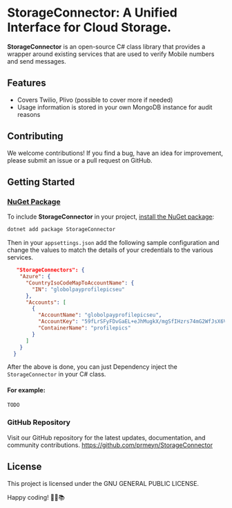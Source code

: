 ﻿# StorageConnector: A Unified Interface for Cloud Storage.
**StorageConnector** is an open-source C# class library that provides a wrapper around existing services that are used to verify Mobile numbers and send messages.
## Features

- Covers Twilio, Plivo (possible to cover more if needed)
- Usage information is stored in your own MongoDB instance for audit reasons


## Contributing

We welcome contributions! If you find a bug, have an idea for improvement, please submit an issue or a pull request on GitHub.

## Getting Started

### [NuGet Package](https://www.nuget.org/packages/StorageConnector)

To include **StorageConnector** in your project, [install the NuGet package](https://www.nuget.org/packages/StorageConnector):

```bash
dotnet add package StorageConnector
```
Then in your `appsettings.json` add the following sample configuration and change the values to match the details of your credentials to the various services.
```json
   "StorageConnectors": {
    "Azure": {
      "CountryIsoCodeMapToAccountName": {
        "IN": "globolpayprofilepicseu"
      },
      "Accounts": [
        {
          "AccountName": "globolpayprofilepicseu",
          "AccountKey": "59fLrSFyFDvGaEL+eJhMugkX/mgSfIHzrs74mG2WfJsX6VAlVfepZmI55QnnhWqYQz7SeAqLCj+AStQHx8DQ==",
          "ContainerName": "profilepics"
        }
      ]
    }
  }
  ```

After the above is done, you can just Dependency inject the `StorageConnector` in your C# class.

#### For example:



```csharp
TODO

```

### GitHub Repository
Visit our GitHub repository for the latest updates, documentation, and community contributions.
https://github.com/prmeyn/StorageConnector


## License

This project is licensed under the GNU GENERAL PUBLIC LICENSE.

Happy coding! 🚀🌐📚


